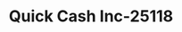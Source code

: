---
f_zip-code: 89027
f_state-code: NV
title: Quick Cash Inc-25118
f_phone: 702-345-8609
f_city-only: Mesquite
f_address: 233 N Sandhill Blvd Mesquite
f_location-unique-id: '25118'
slug: quick-cash-inc-25118
updated-on: '2024-05-30T13:46:58.046Z'
created-on: '2024-05-30T13:36:59.803Z'
published-on: '2024-05-30T13:54:32.469Z'
f_city-state: cms/city/mesquite-nv.md
f_company: cms/company/quick-cash-inc.md
f_state: cms/state/nevada.md
layout: '[payday-loan].html'
tags: payday-loan
---